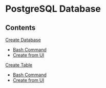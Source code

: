 PostgreSQL Database
===========

## Contents
[Create Database](section/create-database.md) <br>
   - [Bash Command](section/create-database.md#Create-using-Bash-Command)<br>
   - [Create from UI](section/create-database.md#Create-using-Bash-Command)<br>

[Create Table](section/create-table.md) <br>
   - [Bash Command](section/create-table.md#Create-using-Bash-Command)<br>
   - [Create from UI](section/create-table.md#Create-using-Bash-Command)<br>
   
